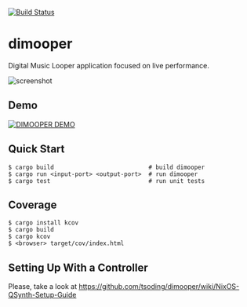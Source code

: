 [![Build Status](https://travis-ci.org/tsoding/dimooper.svg?branch=master)](https://travis-ci.org/tsoding/dimooper)

# dimooper #

Digital Music Looper application focused on live performance.

![screenshot](http://i.imgur.com/S5YzYiR.png)

## Demo ##

[![DIMOOPER DEMO](https://img.youtube.com/vi/qURmwdedUAI/0.jpg)](https://www.youtube.com/watch?v=qURmwdedUAI)

## Quick Start ##

```console
$ cargo build                           # build dimooper
$ cargo run <input-port> <output-port>  # run dimooper
$ cargo test                            # run unit tests
```

## Coverage ##

```console
$ cargo install kcov
$ cargo build
$ cargo kcov
$ <browser> target/cov/index.html
```

<!-- TODO(#222): document NixOS environment setup -->

## Setting Up With a Controller ##

Please, take a look at https://github.com/tsoding/dimooper/wiki/NixOS-QSynth-Setup-Guide
